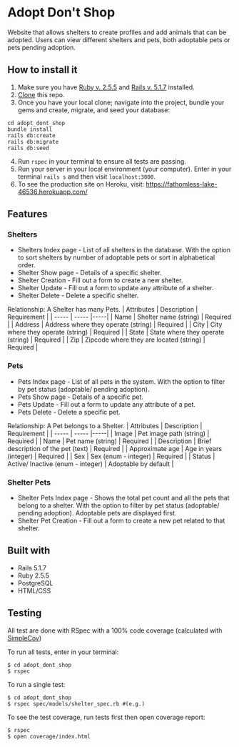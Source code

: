 # Adopt Don't Shop

Website that allows shelters to create profiles and add animals that can be adopted. Users can view different shelters and pets, both adoptable pets or pets pending adoption.

## How to install it

1. Make sure you have [Ruby v. 2.5.5](https://www.ruby-lang.org/en/documentation/installation/) and [Rails v. 5.1.7](http://installrails.com/) installed.
2. [Clone](https://help.github.com/en/articles/cloning-a-repository) this repo.
3. Once you have your local clone; navigate into the project, bundle your gems and create, migrate, and seed your database:
```
cd adopt_dont_shop
bundle install
rails db:create
rails db:migrate
rails db:seed
```
4. Run `rspec` in your terminal to ensure all tests are passing.
5. Run your server in your local environment (your computer). Enter in your terminal `rails s` and then visit `localhost:3000`.
6. To see the production site on Heroku, visit:  https://fathomless-lake-46536.herokuapp.com/

## Features

### Shelters
* Shelters Index page - List of all shelters in the database. With the option to sort shelters by number of adoptable pets or sort in alphabetical order.
* Shelter Show page - Details of a specific shelter.
* Shelter Creation - Fill out a form to create a new shelter.
* Shelter Update - Fill out a form to update any attribute of a shelter.
* Shelter Delete - Delete a specific shelter.

Relationship: A Shelter has many Pets.
| Attributes | Description | Requirement |
| ----- | ----- |-----|
| Name | Shelter name (string) | Required |
| Address | Address where they operate (string) | Required |
| City | City where they operate (string) | Required |
| State | State where they operate (string) | Required |
| Zip | Zipcode where they are located (string) | Required |

### Pets
* Pets Index page - List of all pets in the system. With the option to filter by pet status (adoptable/ pending adoption).
* Pets Show page - Details of a specific pet.
* Pets Update - Fill out a form to update any attribute of a pet.
* Pets Delete - Delete a specific pet.

Relationship: A Pet belongs to a Shelter.
| Attributes | Description | Requirement |
| ----- | ----- |-----|
| Image | Pet image path (string) | Required |
| Name | Pet name (string) | Required |
| Description | Brief description of the pet (text) | Required |
| Approximate age | Age in years (integer) | Required |
| Sex | Sex (enum - integer) | Required |
| Status | Active/ Inactive (enum - integer) | Adoptable by default |

### Shelter Pets
* Shelter Pets Index page - Shows the total pet count and all the pets that belong to a shelter. With the option to filter by pet status (adoptable/ pending adoption). Adoptable pets are displayed first.
* Shelter Pet Creation - Fill out a form to create a new pet related to that shelter.

## Built with
* Rails 5.1.7
* Ruby 2.5.5
* PostgreSQL
* HTML/CSS

## Testing
All test are done with RSpec with a 100% code coverage (calculated with [SimpleCov](https://github.com/colszowka/simplecov))

To run all tests, enter in your terminal:
```
$ cd adopt_dont_shop
$ rspec
```

To run a single test:
```
$ cd adopt_dont_shop
$ rspec spec/models/shelter_spec.rb #(e.g.)
```

To see the test coverage, run tests first then open coverage report:
```
$ rspec
$ open coverage/index.html
```